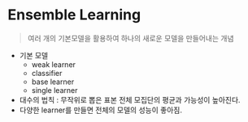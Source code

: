 # Ensemble Learning 

  > 여러 개의 기본모델을 활용하여 하나의 새로운 모델을 만들어내는 개념

- 기본 모델
    - weak learner
    - classifier
    - base learner
    - single learner
- 대수의 법칙 : 무작위로 뽑은 표본 전체 모집단의 평균과 가능성이 높아진다.
- 다양한 learner를 만들면 전체의 모델의 성능이 좋아짐.



    


